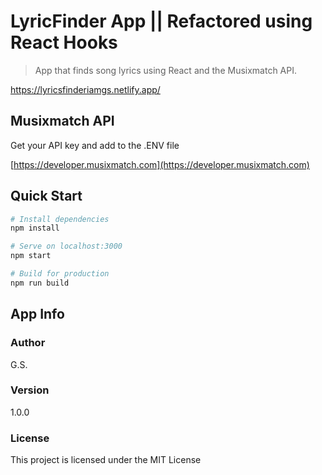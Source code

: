 # LyricFinder App || Refactored using React Hooks

> App that finds song lyrics using React and the Musixmatch API.

https://lyricsfinderiamgs.netlify.app/

## Musixmatch API

Get your API key and add to the .ENV file

[https://developer.musixmatch.com](https://developer.musixmatch.com)

## Quick Start

```bash
# Install dependencies
npm install

# Serve on localhost:3000
npm start

# Build for production
npm run build
```

## App Info

### Author
G.S.

### Version

1.0.0

### License

This project is licensed under the MIT License
